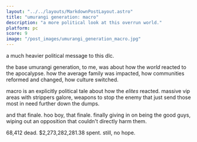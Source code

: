 ```yaml
---
layout: "../../layouts/MarkdownPostLayout.astro"
title: "umurangi generation: macro"
description: "a more political look at this overrun world."
platform: pc
score: 9
image: "/post_images/umurangi_generation_macro.jpg"
---
```

a much heavier political message to this dlc.

the base umurangi generation, to me, was about how the *world* reacted to the apocalypse. how the average family was impacted, how communities reformed and changed, how culture switched.

macro is an explicitly political tale about how the *elites* reacted. massive vip areas with strippers galore, weapons to stop the enemy that just send those most in need further down the dumps.

and that finale. hoo boy, that finale. finally giving in on being the good guys, wiping out an opposition that couldn't directly harm them.

68,412 dead. $2,273,282,281.38 spent. still, no hope.